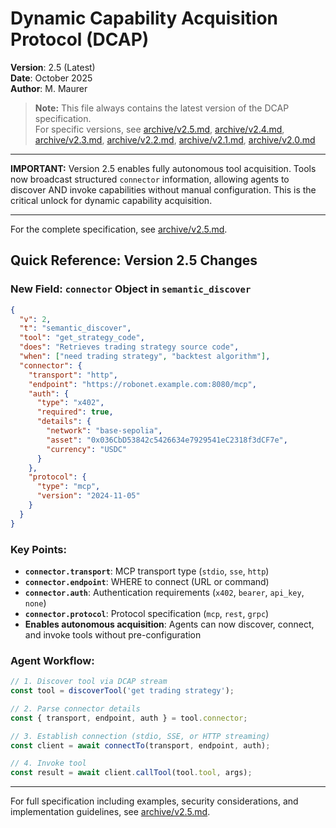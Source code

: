 # Dynamic Capability Acquisition Protocol (DCAP)

**Version**: 2.5 (Latest)  
**Date**: October 2025  
**Author**: M. Maurer  

> **Note:** This file always contains the latest version of the DCAP specification.  
> For specific versions, see [archive/v2.5.md](./archive/v2.5.md), [archive/v2.4.md](./archive/v2.4.md), [archive/v2.3.md](./archive/v2.3.md), [archive/v2.2.md](./archive/v2.2.md), [archive/v2.1.md](./archive/v2.1.md), [archive/v2.0.md](./archive/v2.0.md)

---

**IMPORTANT:** Version 2.5 enables fully autonomous tool acquisition. Tools now broadcast structured `connector` information, allowing agents to discover AND invoke capabilities without manual configuration. This is the critical unlock for dynamic capability acquisition.

---

For the complete specification, see [archive/v2.5.md](./archive/v2.5.md).

## Quick Reference: Version 2.5 Changes

### New Field: `connector` Object in `semantic_discover`
```json
{
  "v": 2,
  "t": "semantic_discover",
  "tool": "get_strategy_code",
  "does": "Retrieves trading strategy source code",
  "when": ["need trading strategy", "backtest algorithm"],
  "connector": {
    "transport": "http",
    "endpoint": "https://robonet.example.com:8080/mcp",
    "auth": {
      "type": "x402",
      "required": true,
      "details": {
        "network": "base-sepolia",
        "asset": "0x036CbD53842c5426634e7929541eC2318f3dCF7e",
        "currency": "USDC"
      }
    },
    "protocol": {
      "type": "mcp",
      "version": "2024-11-05"
    }
  }
}
```

### Key Points:
- **`connector.transport`**: MCP transport type (`stdio`, `sse`, `http`)
- **`connector.endpoint`**: WHERE to connect (URL or command)
- **`connector.auth`**: Authentication requirements (`x402`, `bearer`, `api_key`, `none`)
- **`connector.protocol`**: Protocol specification (`mcp`, `rest`, `grpc`)
- **Enables autonomous acquisition**: Agents can now discover, connect, and invoke tools without pre-configuration

### Agent Workflow:
```javascript
// 1. Discover tool via DCAP stream
const tool = discoverTool('get trading strategy');

// 2. Parse connector details
const { transport, endpoint, auth } = tool.connector;

// 3. Establish connection (stdio, SSE, or HTTP streaming)
const client = await connectTo(transport, endpoint, auth);

// 4. Invoke tool
const result = await client.callTool(tool.tool, args);
```

---

For full specification including examples, security considerations, and implementation guidelines, see [archive/v2.5.md](./archive/v2.5.md).
